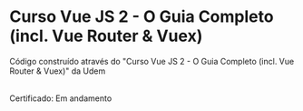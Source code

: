 # Curso Vue JS 2 - O Guia Completo (incl. Vue Router &amp; Vuex) 
Código construído através do "Curso Vue JS 2 - O Guia Completo (incl. Vue Router &amp; Vuex)" da Udem<br />
<br />

Certificado: Em andamento